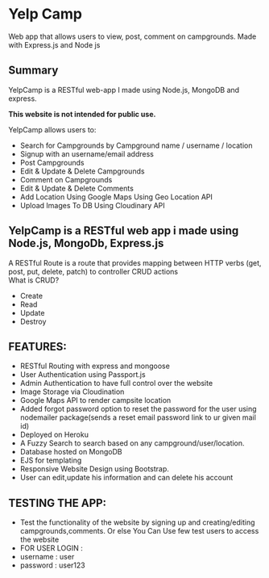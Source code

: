# Yelp Camp
Web app that allows users to view, post, comment on campgrounds. Made with Express.js and Node js

## Summary

YelpCamp is a RESTful web-app I made using Node.js, MongoDB and express. 

**This website is not intended for public use.**

YelpCamp allows users to:
- Search for Campgrounds by Campground name / username / location
- Signup with an username/email address
- Post Campgrounds
- Edit & Update & Delete Campgrounds
- Comment on Campgrounds
- Edit & Update & Delete Comments
- Add Location Using Google Maps Using Geo Location API
- Upload Images To DB Using Cloudinary API


## YelpCamp is a RESTful web app i made using Node.js, MongoDb, Express.js
 A RESTful Route is a route that provides mapping between HTTP verbs (get, post, put, delete, patch) to controller CRUD actions  
What is CRUD?
- Create
- Read
- Update
- Destroy

## FEATURES:
- RESTful Routing with express and mongoose
- User Authentication using Passport.js
- Admin Authentication to have full control over the website
- Image Storage via Cloudination
- Google Maps API to render campsite location
- Added forgot password option to reset the password for the user using nodemailer package(sends a reset email password link to ur given mail id)
- Deployed on Heroku
- A Fuzzy Search to search based on any campground/user/location.
- Database hosted on MongoDB
- EJS for templating
- Responsive Website Design using Bootstrap.
- User can edit,update his information and can delete his account

## TESTING THE APP:
- Test the functionality of the website by signing up and creating/editing campgrounds,comments.
Or else You Can Use few test users to access the website 
- FOR USER LOGIN : 
- username : user
- password : user123
